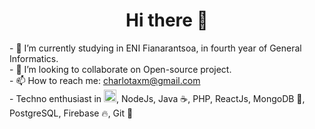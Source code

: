 <h1 align="center">Hi there 👋 </h1>
<p align="left">
- 🌱 I’m currently studying in ENI Fianarantsoa, in fourth year of General Informatics. <br> 
- 👯 I’m looking to collaborate on Open-source project. <br>
- 📫 How to reach me:  <a href="mailto:charlotaxm@gmail.com">charlotaxm@gmail.com</a> <br>
- Techno enthusiast in <img src="https://www.python.org/static/community_logos/python-logo.png" alt="Python" width="20" height="20">, NodeJs, Java ☕, PHP, ReactJs, MongoDB 🍃, PostgreSQL, Firebase 🔥, Git 🐙
</p>
<!--
**axm-lot/axm-lot** is a ✨ _special_ ✨ repository because its `README.md` (this file) appears on your GitHub profile.

Here are some ideas to get you started:

- 🔭 I’m currently working on ...
-  ...
- 🤔 I’m looking for help with ...
- 💬 Ask me about ...
 ...
- 😄 Pronouns: ...
- ⚡ Fun fact: ...
-->
